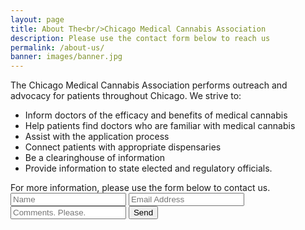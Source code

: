 ```yaml
---
layout: page
title: About The<br/>Chicago Medical Cannabis Association
description: Please use the contact form below to reach us
permalink: /about-us/
banner: images/banner.jpg
---
```


The Chicago Medical Cannabis Association performs outreach and advocacy for patients throughout Chicago. We strive to:
<ul>
<li/>Inform doctors of the efficacy and benefits of medical cannabis </li>
<li/>Help patients find doctors who are familiar with medical cannabis </li>
<li/>Assist with the application process </li>
<li/>Connect patients with appropriate dispensaries</li>
<li/>Be a clearinghouse of information</li>
<li/>Provide information to state elected and regulatory officials.</li>
</ul>
For more information, please use the form below to contact us.

<form action="https://formspree.io/info@chicagocannabis.org"
      method="POST">
    <input type="text" name="_name" placeholder="Name">
    <input type="email" name="_replyto" placeholder="Email Address">
    <input type="text" name="_comments" placeholder="Comments. Please.">
    <input type="hidden" name="_subject" value="New submission!" />
    <input type="hidden" name="_next" value="http:dispensary33.com" />
    <input type="text" name="_gotcha" style="display:none" />
    <input type="submit" value="Send">
</form>

